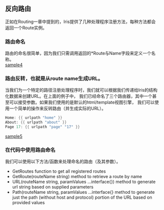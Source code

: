 ## 反向路由
正如在Routing一章中提到的，Iris提供了几种处理程序注册方法，每种方法都会返回一个Route实例。
### 路由命名
路由的命名很简单，因为我们只需调用返回的*Route与Name字段来定义一个名称。  
[sample4](sample4/main.go)

### 路由反转，也就是从route name生成URL。
当我们为一个特定的路径注册处理程序时，我们就可以根据我们传递给Iris的结构化数据来创建URL。在上面的例子中，
我们已经命名了三个路由器，其中一个甚至可以接受参数。如果我们使用的是默认的html/template视图引擎，
我们可以使用一个简单的操作来反转路由（并生成实际的URL）。
```go
Home: {{ urlpath "home" }}
About: {{ urlpath "about" }}
Page 17: {{ urlpath "page" "17" }}
```
[sample5](sample5/main.go)

### 在代码中使用路由命名
我们可以使用以下方法/函数来处理命名的路由（及其参数）。
* GetRoutes function to get all registered routes
* GetRoute(routeName string) method to retrieve a route by name
* URL(routeName string, paramValues ...interface{}) method to generate url string based on supplied parameters
* Path(routeName string, paramValues ...interface{} method to generate just the path (without host and protocol) portion of the URL based on provided values